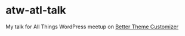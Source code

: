# atw-atl-talk
My talk for All Things WordPress meetup on [Better Theme Customizer](https://github.com/sideways8interactive/better-theme-customizer)
